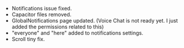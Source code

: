 - Notifications issue fixed.
- Capacitor files removed.
- GlobalNotifications page updated. (Voice Chat is not ready yet. I just added the permissions related to this)
- "everyone" and "here" added to notifications settings.
- Scroll tiny fix.

